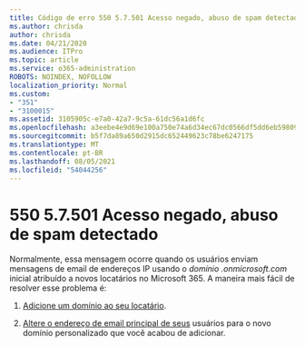 ```yaml
---
title: Código de erro 550 5.7.501 Acesso negado, abuso de spam detectado
ms.author: chrisda
author: chrisda
ms.date: 04/21/2020
ms.audience: ITPro
ms.topic: article
ms.service: o365-administration
ROBOTS: NOINDEX, NOFOLLOW
localization_priority: Normal
ms.custom:
- "351"
- "3100015"
ms.assetid: 3105905c-e7a0-42a7-9c5a-61dc56a1d6fc
ms.openlocfilehash: a3eebe4e9d69e100a750e74a6d34ec67dc0566df5dd6eb59809adb07ed8a682f
ms.sourcegitcommit: b5f7da89a650d2915dc652449623c78be6247175
ms.translationtype: MT
ms.contentlocale: pt-BR
ms.lasthandoff: 08/05/2021
ms.locfileid: "54044256"
---
```

# <a name="550-57501-access-denied-spam-abuse-detected"></a>550 5.7.501 Acesso negado, abuso de spam detectado

Normalmente, essa mensagem ocorre quando os usuários enviam mensagens de email de endereços IP usando o *domínio .onmicrosoft.com* inicial atribuído a novos locatários no Microsoft 365. A maneira mais fácil de resolver esse problema é:

1. [Adicione um domínio ao seu locatário](https://docs.microsoft.com/microsoft-365/admin/setup/add-domain).

2. [Altere o endereço de email principal de seus](https://docs.microsoft.com/microsoft-365/admin/add-users/change-a-user-name-and-email-address) usuários para o novo domínio personalizado que você acabou de adicionar.
